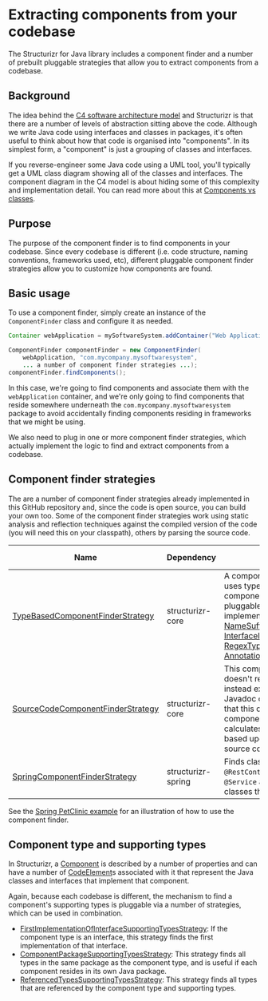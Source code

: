 # Extracting components from your codebase

The Structurizr for Java library includes a component finder and a number of prebuilt pluggable strategies that allow you to extract components from a codebase.

## Background

The idea behind the [C4 software architecture model](https://structurizr.com/help/c4) and Structurizr is that there are a number of levels of abstraction sitting above the code. Although we write Java code using interfaces and classes in packages, it's often useful to think about how that code is organised into "components". In its simplest form, a "component" is just a grouping of classes and interfaces.

If you reverse-engineer some Java code using a UML tool, you'll typically get a UML class diagram showing all of the classes and interfaces. The component diagram in the C4 model is about hiding some of this complexity and implementation detail. You can read more about this at [Components vs classes](https://structurizr.com/help/components-vs-classes).

## Purpose

The purpose of the component finder is to find components in your codebase. Since every codebase is different (i.e. code structure, naming conventions, frameworks used, etc), different pluggable component finder strategies allow you to customize how components are found. 

## Basic usage

To use a component finder, simply create an instance of the ```ComponentFinder``` class and configure it as needed.

```java
Container webApplication = mySoftwareSystem.addContainer("Web Application", "Description", "Apache Tomcat 7.x");

ComponentFinder componentFinder = new ComponentFinder(
    webApplication, "com.mycompany.mysoftwaresystem",
    ... a number of component finder strategies ...);
componentFinder.findComponents();
```

In this case, we're going to find components and associate them with the ```webApplication``` container, and we're only going to find components that reside somewhere underneath the ```com.mycompany.mysoftwaresystem``` package to avoid accidentally finding components residing in frameworks that we might be using.

We also need to plug in one or more component finder strategies, which actually implement the logic to find and extract components from a codebase.

## Component finder strategies

The are a number of component finder strategies already implemented in this GitHub repository and, since the code is open source, you can build your own too. Some of the component finder strategies work using static analysis and reflection techniques against the compiled version of the code (you will need this on your classpath), others by parsing the source code.

Name | Dependency | Description | Extracted from
---- | ---------- | ----------- | --------------
[TypeBasedComponentFinderStrategy](https://github.com/structurizr/java/blob/master/structurizr-core/src/com/structurizr/componentfinder/TypeBasedComponentFinderStrategy.java) | structurizr-core | A component finder strategy that uses type information to find components, based upon a number of pluggable TypeMatcher implementations (e.g. [NameSuffixTypeMatcher](https://github.com/structurizr/java/blob/master/structurizr-core/src/com/structurizr/componentfinder/NameSuffixTypeMatcher.java), [InterfaceImplementationTypeMatcher](https://github.com/structurizr/java/blob/master/structurizr-core/src/com/structurizr/componentfinder/InterfaceImplementationTypeMatcher.java), [RegexTypeMatcher](https://github.com/structurizr/java/blob/master/structurizr-core/src/com/structurizr/componentfinder/RegexTypeMatcher.java) and [AnnotationTypeMatcher](https://github.com/structurizr/java/blob/master/structurizr-core/src/com/structurizr/componentfinder/AnnotationTypeMatcher.java)). | Compiled bytecode
[SourceCodeComponentFinderStrategy](https://github.com/structurizr/java/blob/master/structurizr-core/src/com/structurizr/componentfinder/SourceCodeComponentFinderStrategy.java) | structurizr-core | This component finder strategy doesn't really find components, it instead extracts the top-level Javadoc comment from the code so that this can be added to existing component definitions. It also calculates the size of components, based upon the number of lines of source code. | Source code
[SpringComponentFinderStrategy](https://github.com/structurizr/java/blob/master/structurizr-spring/src/com/structurizr/componentfinder/SpringComponentFinderStrategy.java) | structurizr-spring | Finds classes annotated ```@Controller```, ```@RestController```, ```@Component```, ```@Service``` and ```@Repository```, plus classes that extend ```JpaRepository```. | Compiled bytecode

See the [Spring PetClinic example](spring-petclinic.md) for an illustration of how to use the component finder.

## Component type and supporting types

In Structurizr, a [Component](https://github.com/structurizr/java/blob/master/structurizr-core/src/com/structurizr/model/Component.java) is described by a number of properties and can have a number of [CodeElement](https://github.com/structurizr/java/blob/master/structurizr-core/src/com/structurizr/model/CodeElement.java)s associated with it that represent the Java classes and interfaces that implement that component.

Again, because each codebase is different, the mechanism to find a component's supporting types is pluggable via a number of strategies, which can be used in combination.

- [FirstImplementationOfInterfaceSupportingTypesStrategy](https://github.com/structurizr/java/blob/master/structurizr-core/src/com/structurizr/componentfinder/FirstImplementationOfInterfaceSupportingTypesStrategy.java): If the component type is an interface, this strategy finds the first implementation of that interface.
- [ComponentPackageSupportingTypesStrategy](https://github.com/structurizr/java/blob/master/structurizr-core/src/com/structurizr/componentfinder/ComponentPackageSupportingTypesStrategy.java): This strategy finds all types in the same package as the component type, and is useful if each component resides in its own Java package.
- [ReferencedTypesSupportingTypesStrategy](https://github.com/structurizr/java/blob/master/structurizr-core/src/com/structurizr/componentfinder/ReferencedTypesSupportingTypesStrategy.java): This strategy finds all types that are referenced by the component type and supporting types.